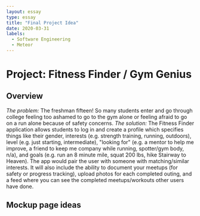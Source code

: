 ```yaml
---
layout: essay
type: essay
title: "Final Project Idea"
date: 2020-03-31
labels:
  - Software Engineering
  - Meteor
---
```

# Project: Fitness Finder / Gym Genius
## Overview
<i>The problem:</i> The freshman fifteen! So many students enter and go through college feeling too ashamed to go to the gym alone or feeling afraid to go on a run alone because of safety concerns.
<i>The solution:</i> The Fitness Finder application allows students to log in and create a profile which specifies things like their gender, interests (e.g. strength training, running, outdoors), level (e.g. just starting, intermediate), "looking for" (e.g. a mentor to help me improve, a friend to keep me company while running, spotter/gym body, n/a), and goals (e.g. run an 8 minute mile, squat 200 lbs, hike Stairway to Heaven). The app would pair the user with someone with matching/similar interests. It will also include the ability to document your meetups (for safety or progress tracking), upload photos for each completed outing, and a feed where you can see the completed meetups/workouts other users have done.

## Mockup page ideas

